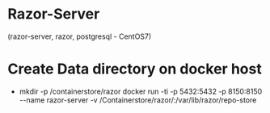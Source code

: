 # Razor-Server
(razor-server, razor, postgresql - CentOS7)


# Create Data directory on docker host
 - mkdir -p /containerstore/razor
docker run -ti -p 5432:5432 -p 8150:8150 --name razor-server -v /Containerstore/razor/:/var/lib/razor/repo-store <Imagename>
